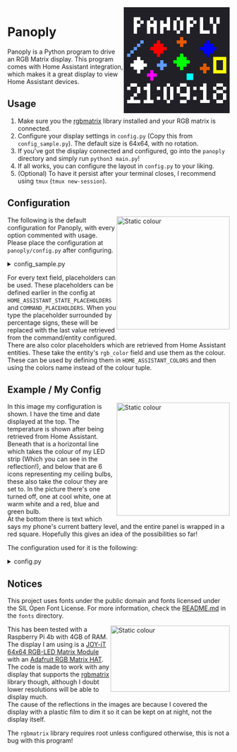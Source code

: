 <img src="images/PanoplyLogo.png" align="right" alt="Logo" title="Logo" width="240" height="240" />

# Panoply

Panoply is a Python program to drive an RGB Matrix display. This program comes with Home Assistant integration, which makes it a great display to view Home Assistant devices.  

## Usage
1. Make sure you the [rgbmatrix](https://github.com/hzeller/rpi-rgb-led-matrix) library installed and your RGB matrix is connected.  
2. Configure your display settings in `config.py` (Copy this from `config_sample.py`). The default size is 64x64, with no rotation.  
3. If you've got the display connected and configured, go into the `panoply` directory and simply run `python3 main.py`!  
4. If all works, you can configure the layout in `config.py` to your liking.  
5. (Optional) To have it persist after your terminal closes, I recommend using `tmux` (`tmux new-session`).  

## Configuration

<img src="https://raw.githubusercontent.com/diademiemi/Panoply/main/images/DefaultConfig.jpg" align="right" title="Static colour" width="256" height="256" />  

The following is the default configuration for Panoply, with every option commented with usage. Please place the configuration at `panoply/config.py` after configuring.  

<details><summary>config_sample.py</summary><p>

## config_sample.py
```python
# How often the display refreshes
DISPLAY_REFRESH_RATE = 0.25
# How often information on the device is polled (Date, time)
LOCAL_REFRESH_INTERVAL = 0.5
# How often information over web requests is polled (Home Assistant)
WEB_REFRESH_INTERVAL = 30

# Put your display resolution here
DISPLAY_WIDTH = 64
DISPLAY_HEIGHT = 64
# If you need any rotation, specify this as a multiple of 90, otherwise leave it at 0
DISPLAY_ROTATION = 0
# Display mapping, read https://github.com/hzeller/rpi-rgb-led-matrix#changing-parameters-via-command-line-flags
DISPLAY_HARDWARE_MAPPING = "adafruit-hat"

# Path to font files, NEEDS TO BE "BDF" bitmap fonts!
TINY_FONT = "../fonts/Tiny-4x6.bdf"
SMALL_FONT = "../fonts/Small-5x7.bdf"
LARGE_FONT = "../fonts/PixeloidMono.bdf"

# This defines placeholders which are retrieved from shell commands
# These are refreshed according to LOCAL_REFRESH_INTERVAL
# '<new placeholder name>' : '<shell command>'
COMMAND_PLACEHOLDERS = {
    'time' : 'date +"%H:%M:%S"',
    'date' : 'date +"%Y-%m-%d"'
}

# URL of your Home Assistant instance
HOME_ASSISTANT_URL = "https://home.example.com"
# Long-lived access token
HOME_ASSISTANT_KEY = "ABCDEF"

# This defines placeholders which are retrieved from a Home Assistant instance
# Leave blank to disable entirely
# These are refreshed according to WEB_REFRESH_INTERVAL
# '<new placeholder name>' : '<home assistant entity>' 
HOME_ASSISTANT_STATE_PLACEHOLDERS = {
    'temp' : 'sensor.room_temperature',
    'phonebattery' : 'sensor.phone_battery_level'
}

# Colors that are retrieved from a Home Assistant lightbulb
# These can be used instead of the usual tuple:
# 'text definition' : (<x position>, <y position>, 'bulbs')
# Leave blank to disable entirely
# These are refreshed according to WEB_REFRESH_INTERVAL
# '<new color name>' : '<home assistant entity>' 
HOME_ASSISTANT_COLORS = {
    'bulbs' : 'light.bulbs'
}

# Layout settings
# Here you can customise the location and content of text elements or place shapes

# AVAILABLE TEXT PLACEHOLDERS:
# %time% - Replaced with the current time
# %date% - Replaced with the current date
# And any entities defined from Home Assistant

# Large text, using the PixeloidMono font
# '<text %placeholder%>' : (<x position bottom-left>, <y position bottom-left>, (<red>, <green>, <blue>))
LARGE_TEXT_ELEMENTS = {
    '%time%' : (2, 9, (200, 200, 200)),
    '%temp%' : (2, 38, (200, 200, 200))
}

# Small text, using the 5x7 font
# '<text %placeholder%>' : (<x position bottom-left>, <y position bottom-left>, (<red>, <green>, <blue>))
SMALL_TEXT_ELEMENTS = {
    '%date%' : (2, 18, (200, 200, 200)),
    'it is' : (2, 30, (200, 200, 200))
}

# Tiny text, using the 4x6 font
# '<text %placeholder%>' : (<x position bottom-left>, <y position bottom-left>, (<red>, <green>, <blue>))
TINY_TEXT_ELEMENTS = {
    'c' : (27, 38, (200, 200, 200)),
    'Hello, world!' : (2, 56, 'bulbs') # Example of using colors retrieved from Home Assistant
}

# Place a line going from x0, y0 to x1, y1
# (<first x position>, <first y position>, <second x position>, <second y position) (<red>, <green>, <blue>))
LINES = [
    (0, 10, 64, 10, (200, 0, 0)),
    (53, 0, 53, 64, (0, 0, 200))
]

# Place a hollow rectangle
# (<first x position>, <first y position>, <second x position>, <second y position>, (<red>, <green>, <blue>))
RECTANGLES = [
    (0, 0, 63, 63, (0, 200, 0)),
    (1, 23, 32, 38, (200, 0, 200))
]


```
</p></details>

For every text field, placeholders can be used. These placeholders can be defined earlier in the config at `HOME_ASSISTANT_STATE_PLACEHOLDERS` and `COMMAND_PLACEHOLDERS`. When you type the placeholder surrounded by percentage signs, these will be replaced with the last value retrieved from the command/entity configured.  
There are also color placeholders which are retrieved from Home Assistant entities. These take the entity's `rgb_color` field and use them as the colour. These can be used by defining them in `HOME_ASSISTANT_COLORS` and then using the colors name instead of the colour tuple.  

## Example / My Config

<img src="https://raw.githubusercontent.com/diademiemi/Panoply/main/images/MyConfig.jpg" align="right" title="Static colour" width="256" height="256" />  

In this image my configuration is shown. I have the time and date displayed at the top. The temperature is shown after being retrieved from Home Assistant.  
Beneath that is a horizontal line which takes the colour of my LED strip (Which you can see in the reflection!), and below that are 6 icons representing my ceiling bulbs, these also take the colour they are set to. In the picture there's one turned off, one at cool white, one at warm white and a red, blue and green bulb.  
At the bottom there is text which says my phone's current battery level, and the entire panel is wrapped in a red square. Hopefully this gives an idea of the possibilities so far!  

The configuration used for it is the following:

<details><summary>config.py</summary><p>

## config.py
```python
# How often the display refreshes
DISPLAY_REFRESH_RATE = 0.25
# How often information on the device is polled (Date, time)
LOCAL_REFRESH_INTERVAL = 0.4
# How often information over web requests is polled (Home Assistant)
WEB_REFRESH_INTERVAL = 10

# Put your display resolution here
DISPLAY_WIDTH = 64
DISPLAY_HEIGHT = 64
# If you need any rotation, specify this as a multiple of 90, otherwise leave it at 0
DISPLAY_ROTATION = 180
# Display mapping, read https://github.com/hzeller/rpi-rgb-led-matrix#changing-parameters-via-command-line-flags
DISPLAY_HARDWARE_MAPPING = "adafruit-hat"

# Path to font files, NEEDS TO BE "BDF" bitmap fonts!
TINY_FONT = "../fonts/Tiny-4x6.bdf"
SMALL_FONT = "../fonts/Small-5x7.bdf"
LARGE_FONT = "../fonts/PixeloidMono.bdf"

# Time when to dim the display
# BE SURE TO ZERO-FILL THE TIMES (06:00, NOT 6:00)
DIM_START_TIME = "22:00"
# Time when to stop dimming the display
DIM_STOP_TIME = "07:00"
# How much the display should be dimmer as a multiplier of the usual brightness
DIM_MODIFIER = 0.15

# This defines placeholders which are retrieved from shell commands
# These are refreshed according to LOCAL_REFRESH_INTERVAL
# '<new placeholder name>' : '<shell command>'
COMMAND_PLACEHOLDERS = {
    'time' : 'date +"%H:%M:%S"',
    'date' : 'date +"%Y-%m-%d"'
}

# URL of your Home Assistant instance
HOME_ASSISTANT_URL = "https://home.example.com"
# Long-lived access token
HOME_ASSISTANT_KEY = "ABCDEF"

# This defines placeholders which are retrieved from a Home Assistant instance
# Leave blank to disable entirely
# These are refreshed according to WEB_REFRESH_INTERVAL
# '<new placeholder name>' : '<home assistant entity>' 
HOME_ASSISTANT_STATE_PLACEHOLDERS = {
    'temp' : 'sensor.room_temperature',
    'phonebattery' : 'sensor.phone_battery_level'
}

# Colors that are retrieved from a Home Assistant lightbulb
# These can be used instead of the usual tuple:
# 'text definition' : (<x position>, <y position>, 'bulbs')
# Leave blank to disable entirely
# These are refreshed according to WEB_REFRESH_INTERVAL
# '<new color name>' : '<home assistant entity>' 
HOME_ASSISTANT_COLORS = {
    'bulb1' : 'light.bulb1',
    'bulb2' : 'light.bulb2',
    'bulb3' : 'light.bulb3',
    'bulb4' : 'light.bulb4',
    'bulb5' : 'light.bulb5',
    'bulb6' : 'light.bulb6',
    'led_01' : 'light.led_01'
}

# Layout settings
# Here you can customise the location and content of text elements or place shapes

# Large text, using the PixeloidMono font
# '<text %placeholder%>' : (<x position bottom-left>, <y position bottom-left>, (<red>, <green>, <blue>))
LARGE_TEXT_ELEMENTS = {
    '%time%' : (8, 9, (200, 200, 200)),
    '%temp%' : (17, 38, (200, 200, 200)),
    '●' : (21, 48, 'bulb1'),
    '● ' : (21, 55, 'bulb2'),
    '●  ' : (29, 48, 'bulb3'),
    '●   ' : (29, 55, 'bulb4'),
    '●    ' : (37, 48, 'bulb5'),
    '●     ' : (37, 55, 'bulb6') # The spaces are required so these show up as unique values in the dict, but they do not get rendered!
}

# Small text, using the 5x7 font
# '<text %placeholder%>' : (<x position bottom-left>, <y position bottom-left>, (<red>, <green>, <blue>))
SMALL_TEXT_ELEMENTS = {
    '%date%' : (7, 18, (200, 200, 200)),
    'it is' : (18, 30, (200, 200, 200))
}

# Tiny text, using the 4x6 font
# '<text %placeholder%>' : (<x position bottom-left>, <y position bottom-left>, (<red>, <green>, <blue>))
TINY_TEXT_ELEMENTS = {
    'c' : (43, 38, (200, 200, 200)),
    'Phone at %phonebattery%%' : (7, 62, (200, 200, 200))
}

# Place a line going from x0, y0 to x1, y1
# (<first x position>, <first y position>, <second x position>, <second y position>, (<red>, <green>, <blue>))
LINES = [
    (16, 40, 48, 40, 'led_01')
]

# Place a hollow rectangle
# (<first x position>, <first y position>, <second x position>, <second y position>, (<red>, <green>, <blue>))
RECTANGLES = [
    (0, 0, 63, 63, (64, 0, 0))
]

```
</p></details>

## Notices
This project uses fonts under the public domain and fonts licensed under the SIL Open Font License. For more information, check the [README.md](./fonts/README.md) in the `fonts` directory.  

<img src="https://raw.githubusercontent.com/diademiemi/Panoply/main/images/Setup.jpg" align="right" title="Static colour" width="270" height="150" />  

This has been tested with a Raspberry Pi 4b with 4GB of RAM. The display I am using is a [JOY-iT 64x64 RGB-LED Matrix Module](https://www.elektor.com/joy-it-64x64-rgb-led-matrix-module) with an [Adafruit RGB Matrix HAT](https://www.adafruit.com/product/2345). The code is made to work with any display that supports the [rgbmatrix](https://github.com/hzeller/rpi-rgb-led-matrix) library though, although I doubt lower resolutions will be able to display much.  
The cause of the reflections in the images are because I covered the display with a plastic film to dim it so it can be kept on at night, not the display itself.  

 The `rgbmatrix` library requires root unless configured otherwise, this is not a bug with this program!  
